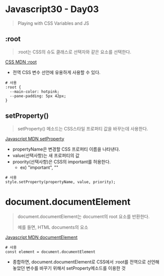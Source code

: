 # Javascript30 - Day03

> Playing with CSS Variables and JS







## :root

> :root는 CSS의 슈도 클래스로 <html> 선택자와 같은 요소를 선택한다.

[CSS MDN :root](https://developer.mozilla.org/en-US/docs/Web/CSS/:root)



- 전역 CSS 변수 선언에 유용하게 사용할 수 있다.

```
# 사용
:root {
  --main-color: hotpink;
  --pane-padding: 5px 42px;
}
```





## setProperty()

> setProperty() 메소드는 CSS스타일 프로퍼티 값을 바꾸는데 사용한다.

[Javascript MDN setProperty](https://developer.mozilla.org/en-US/docs/Web/API/CSSStyleDeclaration/setProperty)



- propertyName은 변경할 CSS 프로퍼티 이름을 나타낸다.
- value(선택사항)는 새 프로퍼티의 값
- proority(선택사항)은 CSS의 important를 허용한다.
  - ex) "important", ""

```
# 사용
style.setProperty(propertyName, value, priority);
```





# document.documentElement

> document.documentElement는 document의 root 요소를 반환한다.
>
> 예를 들면, HTML documents의 <html> 요소

[Javascript MDN documentElement](https://developer.mozilla.org/en-US/docs/Web/API/Document/documentElement)



```
# 사용
const element = document.documentElement
```





- 종합하면, document.documentElement로 CSS에서 :root를 전역으로 선언해 놓았던 변수를 바꾸기 위해서 setProperty메소드를 이용한 것